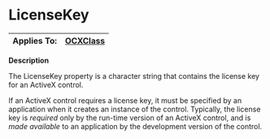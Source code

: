 




<h1 class="heading"><span class="name">LicenseKey</span></h1>

| Applies To: | [OCXClass](../a-z/ocxclass.md) |
| --- | ---  |


**Description**


The LicenseKey property is a character string that contains the license key for an ActiveX control.


If an ActiveX control requires a license key, it must be specified by an application when it creates an instance of the control. Typically, the license key is *required* only by the run-time version of an ActiveX control, and is *made available* to an application by the development version of the control.



